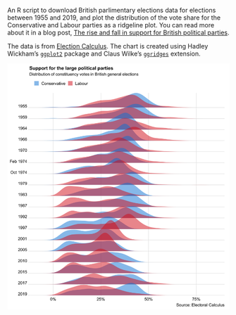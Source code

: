 An R script to download British parlimentary elections data for elections
between 1955 and 2019, and plot the distribution of the vote share for the
Conservative and Labour parties as a ridgeline plot. You can read more about it in a blog post, [The rise and fall in support for British political parties].

The data is from [Election Calculus]. The chart is created using Hadley Wickham’s [`ggplot2`] package and Claus Wilke’s [`ggridges`] extension.

![](tory-labour-1955-2019.png)

  [The rise and fall in support for British political parties]: https://flother.is/2018/british-party-support/
  [Election Calculus]: http://www.electoralcalculus.co.uk/flatfile.html
  [`ggplot2`]: https://ggplot2.tidyverse.org/
  [`ggridges`]: https://github.com/clauswilke/ggridges
